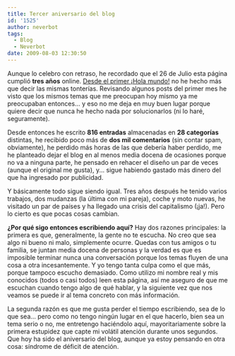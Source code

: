 ```yaml
---
title: Tercer aniversario del blog
id: '1525'
author: neverbot
tags:
  - Blog
  - Neverbot
date: 2009-08-03 12:30:50
---
```


Aunque lo celebro con retraso, he recordado que el 26 de Julio esta página cumplió **tres años** online. [Desde el primer ¡Hola mundo!](https://neverbot.com/hello-world/) no he hecho más que decir las mismas tonterías. Revisando algunos posts del primer mes he visto que los mismos temas que me preocupan hoy mismo ya me preocupaban entonces... y eso no me deja en muy buen lugar porque quiere decir que nunca he hecho nada por solucionarlos (ni lo haré, seguramente).

Desde entonces he escrito **816 entradas** almacenadas en **28 categorías** distintas, he recibido poco más de **dos mil comentarios** (sin contar spam, obviamente), he perdido más horas de las que debería haber perdido, me he planteado dejar el blog en al menos media docena de ocasiones porque no va a ninguna parte, he pensado en rehacer el diseño un par de veces (aunque el original me gusta), y... sigue habiendo gastado más dinero del que ha ingresado por publicidad.

Y básicamente todo sigue siendo igual. Tres años después he tenido varios trabajos, dos mudanzas (la última con mi pareja), coche y moto nuevas, he visitado un par de países y ha llegado una crisis del capitalismo (¡ja!). Pero lo cierto es que pocas cosas cambian.

**¿Por qué sigo entonces escribiendo aquí?** Hay dos razones principales: la primera es que, generalmente, la gente no te escucha. No creo que sea algo ni bueno ni malo, simplemente ocurre. Quedas con tus amigos o tu familia, se juntan media docena de personas y la verdad es que es imposible terminar nunca una conversación porque los temas fluyen de una cosa a otra incesantemente. Y yo tengo tanta culpa como el que más, porque tampoco escucho demasiado. Como utilizo mi nombre real y mis conocidos (todos o casi todos) leen esta página, así me aseguro de que me escuchan cuando tengo algo de qué hablar, y la siguiente vez que nos veamos se puede ir al tema concreto con más información.

La segunda razón es que me gusta perder el tiempo escribiendo, sea de lo que sea... pero como no tengo ningún lugar en el que hacerlo, bien sea un tema serio o no, me entretengo haciéndolo aquí, mayoritariamente sobre la primera estupidez que capte mi volátil atención durante unos segundos. Que hoy ha sido el aniversario del blog, aunque ya estoy pensando en otra cosa: síndrome de déficit de atención.
